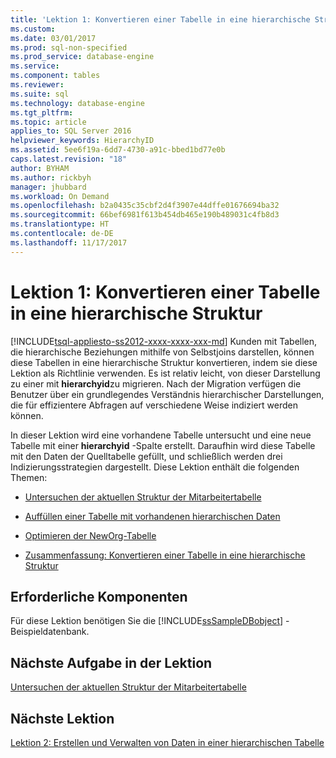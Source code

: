 ```yaml
---
title: 'Lektion 1: Konvertieren einer Tabelle in eine hierarchische Struktur | Microsoft-Dokumentation'
ms.custom: 
ms.date: 03/01/2017
ms.prod: sql-non-specified
ms.prod_service: database-engine
ms.service: 
ms.component: tables
ms.reviewer: 
ms.suite: sql
ms.technology: database-engine
ms.tgt_pltfrm: 
ms.topic: article
applies_to: SQL Server 2016
helpviewer_keywords: HierarchyID
ms.assetid: 5ee6f19a-6dd7-4730-a91c-bbed1bd77e0b
caps.latest.revision: "18"
author: BYHAM
ms.author: rickbyh
manager: jhubbard
ms.workload: On Demand
ms.openlocfilehash: b2a0435c35cbf2d4f3907e44dffe01676694ba32
ms.sourcegitcommit: 66bef6981f613b454db465e190b489031c4fb8d3
ms.translationtype: HT
ms.contentlocale: de-DE
ms.lasthandoff: 11/17/2017
---
```

# <a name="lesson-1-converting-a-table-to-a-hierarchical-structure"></a>Lektion 1: Konvertieren einer Tabelle in eine hierarchische Struktur
[!INCLUDE[tsql-appliesto-ss2012-xxxx-xxxx-xxx-md](../../includes/tsql-appliesto-ss2012-xxxx-xxxx-xxx-md.md)] Kunden mit Tabellen, die hierarchische Beziehungen mithilfe von Selbstjoins darstellen, können diese Tabellen in eine hierarchische Struktur konvertieren, indem sie diese Lektion als Richtlinie verwenden. Es ist relativ leicht, von dieser Darstellung zu einer mit **hierarchyid**zu migrieren. Nach der Migration verfügen die Benutzer über ein grundlegendes Verständnis hierarchischer Darstellungen, die für effizientere Abfragen auf verschiedene Weise indiziert werden können.  
  
In dieser Lektion wird eine vorhandene Tabelle untersucht und eine neue Tabelle mit einer **hierarchyid** -Spalte erstellt. Daraufhin wird diese Tabelle mit den Daten der Quelltabelle gefüllt, und schließlich werden drei Indizierungsstrategien dargestellt. Diese Lektion enthält die folgenden Themen:  
  
-   [Untersuchen der aktuellen Struktur der Mitarbeitertabelle](../../relational-databases/tables/lesson-1-1-examining-the-current-structure-of-the-employee-table.md)  
  
-   [Auffüllen einer Tabelle mit vorhandenen hierarchischen Daten](../../relational-databases/tables/lesson-1-2-populating-a-table-with-existing-hierarchical-data.md)  
  
-   [Optimieren der NewOrg-Tabelle](../../relational-databases/tables/lesson-1-3-optimizing-the-neworg-table.md)  
  
-   [Zusammenfassung: Konvertieren einer Tabelle in eine hierarchische Struktur](../../relational-databases/tables/lesson-1-4-summary-converting-a-table-to-a-hierarchical-structure.md)  
  
## <a name="prerequisites"></a>Erforderliche Komponenten  
Für diese Lektion benötigen Sie die [!INCLUDE[ssSampleDBobject](../../includes/sssampledbobject-md.md)] -Beispieldatenbank.  
  
## <a name="next-task-in-lesson"></a>Nächste Aufgabe in der Lektion  
[Untersuchen der aktuellen Struktur der Mitarbeitertabelle](../../relational-databases/tables/lesson-1-1-examining-the-current-structure-of-the-employee-table.md)  
  
## <a name="next-lesson"></a>Nächste Lektion  
[Lektion 2: Erstellen und Verwalten von Daten in einer hierarchischen Tabelle](../../relational-databases/tables/lesson-2-creating-and-managing-data-in-a-hierarchical-table.md)  
  
  
  
